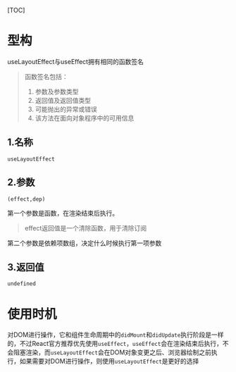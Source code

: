 [TOC]

# 型构
useLayoutEffect与useEffect拥有相同的函数签名
> 函数签名包括：
> 1. 参数及参数类型
> 2. 返回值及返回值类型
> 3. 可能抛出的异常或错误
> 4. 该方法在面向对象程序中的可用信息

## 1.名称
`useLayoutEffect`

## 2.参数
`(effect,dep)`

第一个参数是函数，在渲染结束后执行。
> effect返回值是一个清除函数，用于清除订阅

第二个参数是依赖项数组，决定什么时候执行第一项参数

## 3.返回值
`undefined`

# 使用时机
对DOM进行操作，它和组件生命周期中的`didMount`和`didUpdate`执行阶段是一样的，不过React官方推荐优先使用`useEffect`，`useEffect`会在渲染结束后执行，不会阻塞渲染，而`useLayoutEffect`会在DOM对象变更之后、浏览器绘制之前执行，如果需要对DOM进行操作，则使用`useLayoutEffect`是更好的选择